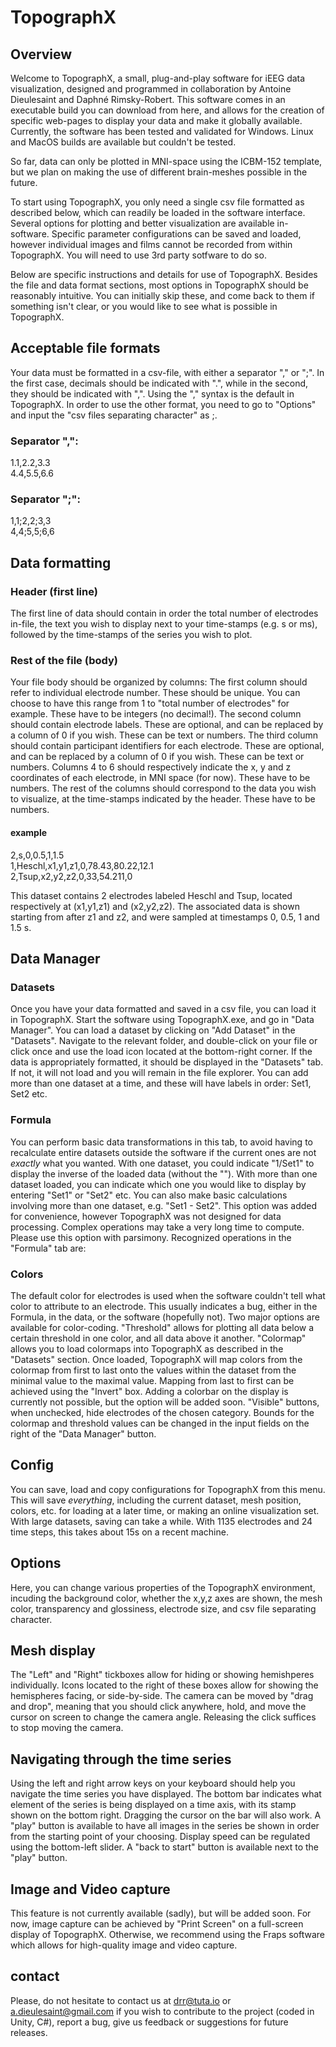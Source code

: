 # TopographX

## Overview
Welcome to TopographX, a small, plug-and-play software for iEEG data visualization, designed and programmed in collaboration by Antoine Dieulesaint and Daphné Rimsky-Robert.
This software comes in an executable build you can download from here, and allows for the creation of specific web-pages to display your data and make it globally available. Currently, the software has been tested and validated for Windows. Linux and MacOS builds are available but couldn't be tested.

So far, data can only be plotted in MNI-space using the ICBM-152 template, but we plan on making the use of different brain-meshes possible in the future.

To start using TopographX, you only need a single csv file formatted as described below, which can readily be loaded in the software interface. Several options for plotting and better visualization are available in-software. Specific parameter configurations can be saved and loaded, however individual images and films cannot be recorded from within TopographX. You will need to use 3rd party sotfware to do so.

Below are specific instructions and details for use of TopographX. Besides the file and data format sections, most options in TopographX should be reasonably intuitive. You can initially skip these, and come back to them if something isn't clear, or you would like to see what is possible in TopographX.

## Acceptable file formats
Your data must be formatted in a csv-file, with either a separator "," or ";". In the first case, decimals should be indicated with ".", while in the second, they should be indicated with ",". Using the "," syntax is the default in TopographX. In order to use the other format, you need to go to "Options" and input the "csv files separating character" as ;.

### Separator ",":
1.1,2.2,3.3\
4.4,5.5,6.6
### Separator ";":
1,1;2,2;3,3\
4,4;5,5;6,6

## Data formatting
### Header (first line)
The first line of data should contain in order the total number of electrodes in-file, the text you wish to display next to your time-stamps (e.g. s or ms), followed by the time-stamps of the series you wish to plot.
### Rest of the file (body)
Your file body should be organized by columns:
The first column should refer to individual electrode number. These should be unique. You can choose to have this range from 1 to "total number of electrodes" for example. These have to be integers (no decimal!).
The second column should contain electrode labels. These are optional, and can be replaced by a column of 0 if you wish. These can be text or numbers.
The third column should contain participant identifiers for each electrode. These are optional, and can be replaced by a column of 0 if you wish. These can be text or numbers.
Columns 4 to 6 should respectively indicate the x, y and z coordinates of each electrode, in MNI space (for now). These have to be numbers.
The rest of the columns should correspond to the data you wish to visualize, at the time-stamps indicated by the header. These have to be numbers.
#### example
2,s,0,0.5,1,1.5\
1,Heschl,x1,y1,z1,0,78.43,80.22,12.1\
2,Tsup,x2,y2,z2,0,33,54.211,0

This dataset contains 2 electrodes labeled Heschl and Tsup, located respectively at (x1,y1,z1) and (x2,y2,z2). The associated data is shown starting from after z1 and z2, and were sampled at timestamps 0, 0.5, 1 and 1.5 s.

## Data Manager
### Datasets
Once you have your data formatted and saved in a csv file, you can load it in TopographX. Start the software using TopographX.exe, and go in "Data Manager". You can load a dataset by clicking on "Add Dataset" in the "Datasets". Navigate to the relevant folder, and double-click on your file or click once and use the load icon located at the bottom-right corner. If the data is appropriately formatted, it should be displayed in the "Datasets" tab. If not, it will not load and you will remain in the file explorer. You can add more than one dataset at a time, and these will have labels in order: Set1, Set2 etc.
### Formula
You can perform basic data transformations in this tab, to avoid having to recalculate entire datasets outside the software if the current ones are not *exactly* what you wanted. With one dataset, you could indicate "1/Set1" to display the inverse of the loaded data (without the ""). With more than one dataset loaded, you can indicate which one you would like to display by entering "Set1" or "Set2" etc. You can also make basic calculations involving more than one dataset, e.g. "Set1 - Set2". 
This option was added for convenience, however TopographX was not designed for data processing. Complex operations may take a very long time to compute. Please use this option with parsimony.
Recognized operations in the "Formula" tab are:

### Colors
The default color for electrodes is used when the software couldn't tell what color to attribute to an electrode. This usually indicates a bug, either in the Formula, in the data, or the software (hopefully not).
Two major options are available for color-coding. 
"Threshold" allows for plotting all data below a certain threshold in one color, and all data above it another. 
"Colormap" allows you to load colormaps into TopographX as described in the "Datasets" section. Once loaded, TopographX will map colors from the colormap from first to last onto the values within the dataset from the minimal value to the maximal value. Mapping from last to first can be achieved using the "Invert" box. Adding a colorbar on the display is currently not possible, but the option will be added soon.
"Visible" buttons, when unchecked, hide electrodes of the chosen category.
Bounds for the colormap and threshold values can be changed in the input fields on the right of the "Data Manager" button. 

## Config
You can save, load and copy configurations for TopographX from this menu. This will save *everything*, including the current dataset, mesh position, colors, etc. for loading at a later time, or making an online visualization set. With large datasets, saving can take a while. With 1135 electrodes and 24 time steps, this takes about 15s on a recent machine. 

## Options
Here, you can change various properties of the TopographX environment, incuding the background color, whether the x,y,z axes are shown, the mesh color, transparency and glossiness, electrode size, and csv file separating character.

## Mesh display
The "Left" and "Right" tickboxes allow for hiding or showing hemishperes individually. Icons located to the right of these boxes allow for showing the hemispheres facing, or side-by-side. The camera can be moved by "drag and drop", meaning that you should click anywhere, hold, and move the cursor on screen to change the camera angle. Releasing the click suffices to stop moving the camera. 

## Navigating through the time series
Using the left and right arrow keys on your keyboard should help you navigate the time series you have displayed. The bottom bar indicates what element of the series is being displayed on a time axis, with its stamp shown on the bottom right. Dragging the cursor on the bar will also work.
A "play" button is available to have all images in the series be shown in order from the starting point of your choosing. Display speed can be regulated using the bottom-left slider. A "back to start" button is available next to the "play" button.

## Image and Video capture
This feature is not currently available (sadly), but will be added soon. For now, image capture can be achieved by "Print Screen" on a full-screen display of TopographX.
Otherwise, we recommend using the Fraps software which allows for high-quality image and video capture.

## contact
Please, do not hesitate to contact us at drr@tuta.io or a.dieulesaint@gmail.com if you wish to contribute to the project (coded in Unity, C#), report a bug, give us feedback or suggestions for future releases. 
